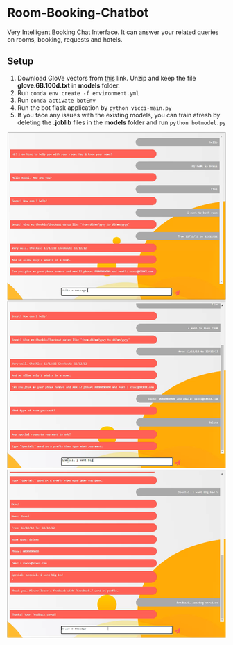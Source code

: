 # Room-Booking-Chatbot

Very Intelligent Booking Chat Interface. It can answer your related queries on rooms, booking, requests and hotels.

## Setup

1. Download GloVe vectors from [this](https://nlp.stanford.edu/data/glove.6B.zip) link. Unzip and keep the file **glove.6B.100d.txt** in **models** folder.
2. Run ``` conda env create -f environment.yml ```
3. Run ``` conda activate botEnv ```
4. Run the bot flask application by ``` python vicci-main.py ```
5. If you face any issues with the existing models, you can train afresh by deleting the **.joblib** files in the **models** folder and run ``` python botmodel.py ``` 

![Image1](https://github.com/basel-ay/Room-Booking-Chatbot/blob/main/static/screenshots/shot1.png)
![Image2](https://github.com/basel-ay/Room-Booking-Chatbot/blob/main/static/screenshots/shot2.png)
![Image3](https://github.com/basel-ay/Room-Booking-Chatbot/blob/main/static/screenshots/shot3.png)
